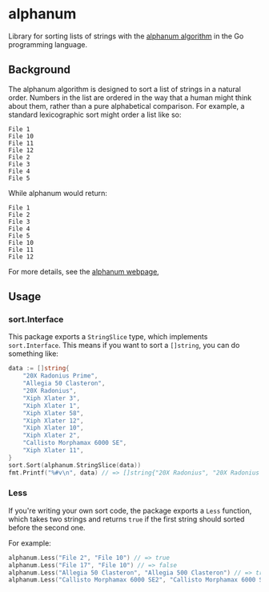 # alphanum
Library for sorting lists of strings with the [alphanum algorithm](http://davekoelle.com/alphanum.html) in the Go programming language.

## Background
The alphanum algorithm is designed to sort a list of strings in a natural order. Numbers in the list are ordered in the way that a human might think about them, rather than a pure alphabetical comparison. For example, a standard lexicographic sort might order a list like so:
```
File 1
File 10
File 11
File 12
File 2
File 3
File 4
File 5
```

While alphanum would return:
```
File 1
File 2
File 3
File 4
File 5
File 10
File 11
File 12
```

For more details, see the [alphanum webpage](http://davekoelle.com/alphanum.html),

## Usage
### sort.Interface
This package exports a `StringSlice` type, which implements `sort.Interface`. This means if you want to sort a `[]string`, you can do something like:
```go
data := []string{
	"20X Radonius Prime",
	"Allegia 50 Clasteron",
	"20X Radonius",
	"Xiph Xlater 3",
	"Xiph Xlater 1",
	"Xiph Xlater 58",
	"Xiph Xlater 12",
	"Xiph Xlater 10",
	"Xiph Xlater 2",
	"Callisto Morphamax 6000 SE",
	"Xiph Xlater 11",
}
sort.Sort(alphanum.StringSlice(data))
fmt.Printf("%#v\n", data) // => []string{"20X Radonius", "20X Radonius Prime", "Allegia 50 Clasteron", "Callisto Morphamax 6000 SE", "Xiph Xlater 1", "Xiph Xlater 2", "Xiph Xlater 3", "Xiph Xlater 10", "Xiph Xlater 11", "Xiph Xlater 12", "Xiph Xlater 58"}
```

### Less
If you're writing your own sort code, the package exports a `Less` function, which takes two strings and returns `true` if the first string should sorted before the second one.

For example:
```go
alphanum.Less("File 2", "File 10") // => true
alphanum.Less("File 17", "File 10") // => false
alphanum.Less("Allegia 50 Clasteron", "Allegia 500 Clasteron") // => true
alphanum.Less("Callisto Morphamax 6000 SE2", "Callisto Morphamax 6000 SE") // => false
```